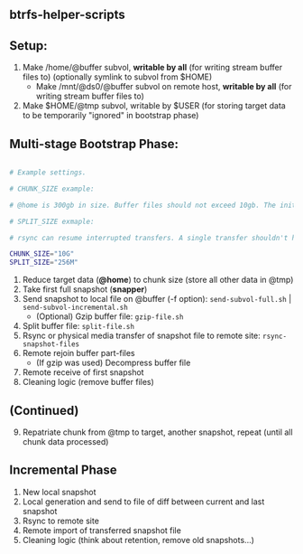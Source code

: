 btrfs-helper-scripts
------

## Setup:

1. Make /home/@buffer subvol, **writable by all** (for writing stream buffer files to) (optionally symlink to subvol from $HOME)
	- Make /mnt/@ds0/@buffer subvol on remote host, **writable by all** (for writing stream buffer files to)
2. Make $HOME/@tmp subvol, writable by $USER (for storing target data to be temporarily "ignored" in bootstrap phase)

## Multi-stage Bootstrap Phase:

```bash

# Example settings.

# CHUNK_SIZE example:

# @home is 300gb in size. Buffer files should not exceed 10gb. The initial full backup will take approximately 30 cycles.

# SPLIT_SIZE exmaple:

# rsync can resume interrupted transfers. A single transfer shouldn't have to backtrack more than 256mb if it was interrupted.

CHUNK_SIZE="10G"
SPLIT_SIZE="256M"

```

1. Reduce target data (**@home**) to chunk size (store all other data in @tmp)
2. Take first full snapshot (**snapper**)
3. Send snapshot to local file on @buffer (-f option): `send-subvol-full.sh` | `send-subvol-incremental.sh`
	- (Optional) Gzip buffer file: `gzip-file.sh`
4. Split buffer file: `split-file.sh`
5. Rsync or physical media transfer of snapshot file to remote site: `rsync-snapshot-files`
6. Remote rejoin buffer part-files
	- (If gzip was used) Decompress buffer file
7. Remote receive of first snapshot
8. Cleaning logic (remove buffer files)

## (Continued)

9. Repatriate chunk from @tmp to target, another snapshot, repeat (until all chunk data processed)

## Incremental Phase

1. New local snapshot
2. Local generation and send to file of diff between current and last snapshot
3. Rsync to remote site
4. Remote import of transferred snapshot file
5. Cleaning logic (think about retention, remove old snapshots...)
